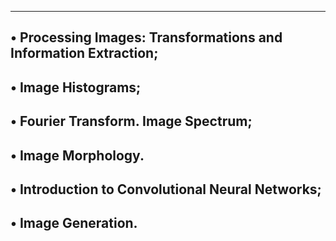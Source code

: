 ----------------------------------------------------------------
• Processing Images: Transformations and Information Extraction;
----------------------------------------------------------------
• Image Histograms;
----------------------------------------------------------------
• Fourier Transform. Image Spectrum;
----------------------------------------------------------------
• Image Morphology.
----------------------------------------------------------------
• Introduction to Convolutional Neural Networks;
----------------------------------------------------------------
• Image Generation.
----------------------------------------------------------------
